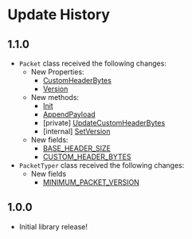 # Update History

## 1.1.0

* `Packet` class received the following changes:
  - New Properties:
    - [CustomHeaderBytes](~/api/Akiyama.IPC.Shared.Network.Packets.Packet.yml#Akiyama_IPC_Shared_Network_Packets_Packet_CustomHeaderBytes)
    - [Version](~/api/Akiyama.IPC.Shared.Network.Packets.Packet.yml#Akiyama_IPC_Shared_Network_Packets_Packet_Version)
  - New methods:
    - [Init](~/api/Akiyama.IPC.Shared.Network.Packets.Packet.yml#Akiyama_IPC_Shared_Network_Packets_Packet_Init)
    - [AppendPayload](~/api/Akiyama.IPC.Shared.Network.Packets.Packet.yml#Akiyama_IPC_Shared_Network_Packets_Packet_AppendPayload_System_Byte___)
    - [private] [UpdateCustomHeaderBytes](~/api/Akiyama.IPC.Shared.Network.Packets.Packet.yml#Akiyama_IPC_Shared_Network_Packets_Packet_UpdateCustomHeaderBytes)
    - [internal] [SetVersion](~/api/Akiyama.IPC.Shared.Network.Packets.Packet.yml#Akiyama_IPC_Shared_Network_Packets_Packet_SetVersion_System_Byte_System_Byte_System_Byte_)
  - New fields:
    - [BASE_HEADER_SIZE](~/api/Akiyama.IPC.Shared.Network.Packets.Packet.yml#Akiyama_IPC_Shared_Network_Packets_Packet_BASE_HEADER_SIZE)
    - [CUSTOM_HEADER_BYTES](~/api/Akiyama.IPC.Shared.Network.Packets.Packet.yml#Akiyama_IPC_Shared_Network_Packets_Packet_CUSTOM_HEADER_BYTES)
* `PacketTyper` class received the following changes:
  - New fields
    - [MINIMUM_PACKET_VERSION](~/api/Akiyama.IPC.Shared.Network.PacketConstructor.yml#Akiyama_IPC_Shared_Network_PacketConstructor_MINIMUM_PACKET_VERSION)

## 1.0.0

* Initial library release!